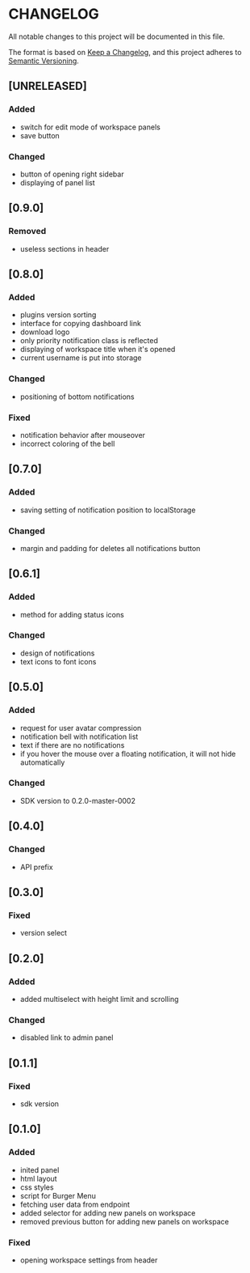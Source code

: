 # CHANGELOG

All notable changes to this project will be documented in this file.

The format is based on [Keep a Changelog](https://keepachangelog.com/en/1.0.0/),
and this project adheres to [Semantic Versioning](https://semver.org/spec/v2.0.0.html).

## [UNRELEASED]

### Added

- switch for edit mode of workspace panels
- save button

### Changed

- button of opening right sidebar
- displaying of panel list 

## [0.9.0]

### Removed

- useless sections in header

## [0.8.0]

### Added

- plugins version sorting
- interface for copying dashboard link
- download logo
- only priority notification class is reflected
- displaying of workspace title when it's opened
- current username is put into storage

### Changed

- positioning of bottom notifications

### Fixed

- notification behavior after mouseover
- incorrect coloring of the bell

## [0.7.0]

### Added

- saving setting of notification position to localStorage

### Changed

- margin and padding for deletes all notifications button

## [0.6.1]

### Added

- method for adding status icons

### Changed

- design of notifications
- text icons to font icons

## [0.5.0]

### Added

- request for user avatar compression
- notification bell with notification list
- text if there are no notifications
- if you hover the mouse over a floating notification, it will not hide automatically

### Changed

- SDK version to 0.2.0-master-0002

## [0.4.0]

### Changed

- API prefix

## [0.3.0]

### Fixed

- version select

## [0.2.0]

### Added

- added multiselect with height limit and scrolling

### Changed

- disabled link to admin panel

## [0.1.1]

### Fixed

- sdk version

## [0.1.0]

### Added

- inited panel
- html layout
- css styles
- script for Burger Menu
- fetching user data from endpoint
- added selector for adding new panels on workspace
- removed previous button for adding new panels on workspace

### Fixed

- opening workspace settings from header
